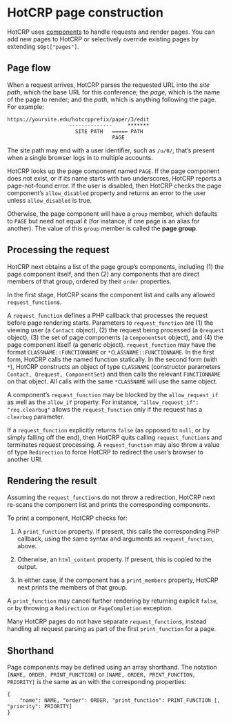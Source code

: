 # HotCRP page construction

HotCRP uses [components][] to handle requests and render pages. You can add
new pages to HotCRP or selectively override existing pages by extending
`$Opt["pages"]`.

## Page flow

When a request arrives, HotCRP parses the requested URL into the *site path*,
which the base URL for this conference; the *page*, which is the name of the
page to render; and the *path*, which is anything following the page. For
example:

    https://yoursite.edu/hotcrpprefix/paper/3/edit
                        --------------     *******
                          SITE PATH   ===== PATH
                                      PAGE

The site path may end with a user identifier, such as `/u/0/`, that’s present
when a single browser logs in to multiple accounts.

HotCRP looks up the page component named `PAGE`. If the page component does
not exist, or if its name starts with two underscores, HotCRP reports a
page-not-found error. If the user is disabled, then HotCRP checks the page
component’s `allow_disabled` property and returns an error to the user unless
`allow_disabled` is true.

Otherwise, the page component will have a `group` member, which defaults to
`PAGE` but need not equal it (for instance, if one page is an alias for
another). The value of this `group` member is called the **page group**.

## Processing the request

HotCRP next obtains a list of the page group’s components, including (1) the
page component itself, and then (2) any components that are direct members of
that group, ordered by their `order` properties.

In the first stage, HotCRP scans the component list and calls any allowed
`request_function`s.

A `request_function` defines a PHP callback that processes the request before
page rendering starts. Parameters to `request_function` are (1) the viewing
user (a `Contact` object), (2) the request being processed (a `Qrequest`
object), (3) the set of page components (a `ComponentSet` object), and (4) the
page component itself (a generic object). `request_function` may have the
format `CLASSNAME::FUNCTIONNAME` or `*CLASSNAME::FUNCTIONNAME`. In the first
form, HotCRP calls the named function statically. In the second form (with
`*`), HotCRP constructs an object of type `CLASSNAME` (constructor parameters
`Contact, Qrequest, ComponentSet`) and then calls the relevant `FUNCTIONNAME`
on that object. All calls with the same `*CLASSNAME` will use the same object.

A component’s `request_function` may be blocked by the `allow_request_if` as
well as the `allow_if` property. For instance, `"allow_request_if":
"req.clearbug"` allows the `request_function` only if the request has a
`clearbug` parameter.

If a `request_function` explicitly returns `false` (as opposed to `null`, or
by simply falling off the end), then HotCRP quits calling `request_function`s
and terminates request processing. A `request_function` may also throw a value
of type `Redirection` to force HotCRP to redirect the user’s browser to
another URI.

## Rendering the result

Assuming the `request_function`s do not throw a redirection, HotCRP next
re-scans the component list and prints the corresponding components.

To print a component, HotCRP checks for:

1. A `print_function` property. If present, this calls the corresponding PHP
   callback, using the same syntax and arguments as `request_function`, above.

2. Otherwise, an `html_content` property. If present, this is copied to the output.

3. In either case, if the component has a `print_members` property, HotCRP
   next prints the members of that group.

A `print_function` may cancel further rendering by returning explicit `false`,
or by throwing a `Redirection` or `PageCompletion` exception.

Many HotCRP pages do not have separate `request_function`s, instead handling
all request parsing as part of the first `print_function` for a page.

## Shorthand

Page components may be defined using an array shorthand. The notation `[NAME,
ORDER, PRINT_FUNCTION]` or `[NAME, ORDER, PRINT_FUNCTION, PRIORITY]` is the
same as an with the corresponding properties:

```
{
    "name": NAME, "order": ORDER, "print_function": PRINT_FUNCTION [, "priority": PRIORITY]
}
```


[components]: ./components.md
